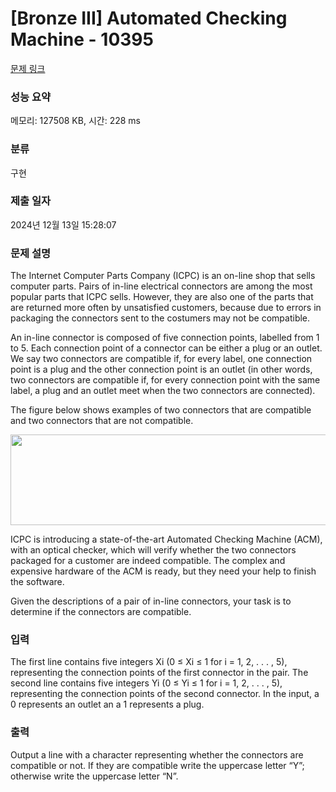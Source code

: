 # [Bronze III] Automated Checking Machine - 10395 

[문제 링크](https://www.acmicpc.net/problem/10395) 

### 성능 요약

메모리: 127508 KB, 시간: 228 ms

### 분류

구현

### 제출 일자

2024년 12월 13일 15:28:07

### 문제 설명

<p style="user-select: auto !important;">The Internet Computer Parts Company (ICPC) is an on-line shop that sells computer parts. Pairs of in-line electrical connectors are among the most popular parts that ICPC sells. However, they are also one of the parts that are returned more often by unsatisfied customers, because due to errors in packaging the connectors sent to the costumers may not be compatible.</p>

<p style="user-select: auto !important;">An in-line connector is composed of five connection points, labelled from 1 to 5. Each connection point of a connector can be either a plug or an outlet. We say two connectors are compatible if, for every label, one connection point is a plug and the other connection point is an outlet (in other words, two connectors are compatible if, for every connection point with the same label, a plug and an outlet meet when the two connectors are connected).</p>

<p style="user-select: auto !important;">The figure below shows examples of two connectors that are compatible and two connectors that are not compatible.</p>

<p style="text-align: center; user-select: auto !important;"><img alt="" src="https://www.acmicpc.net/upload/images2/acm.png" style="height: 145px; width: 519px; user-select: auto !important;"></p>

<p style="user-select: auto !important;">ICPC is introducing a state-of-the-art Automated Checking Machine (ACM), with an optical checker, which will verify whether the two connectors packaged for a customer are indeed compatible. The complex and expensive hardware of the ACM is ready, but they need your help to finish the software.</p>

<p style="user-select: auto !important;">Given the descriptions of a pair of in-line connectors, your task is to determine if the connectors are compatible.</p>

### 입력 

 <p style="user-select: auto !important;">The first line contains five integers Xi (0 ≤ Xi ≤ 1 for i = 1, 2, . . . , 5), representing the connection points of the first connector in the pair. The second line contains five integers Yi (0 ≤ Yi ≤ 1 for i = 1, 2, . . . , 5), representing the connection points of the second connector. In the input, a 0 represents an outlet an a 1 represents a plug.</p>

### 출력 

 <p style="user-select: auto !important;">Output a line with a character representing whether the connectors are compatible or not. If they are compatible write the uppercase letter “Y”; otherwise write the uppercase letter “N”.</p>

